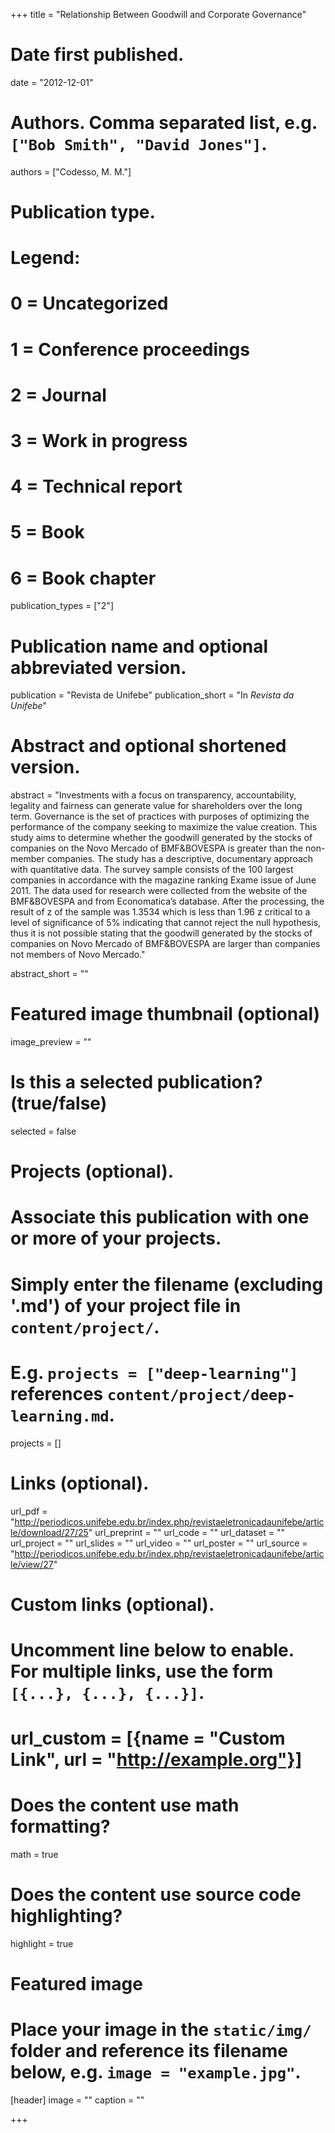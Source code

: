 +++
title = "Relationship Between Goodwill and Corporate Governance"

# Date first published.
date = "2012-12-01"

# Authors. Comma separated list, e.g. `["Bob Smith", "David Jones"]`.
authors = ["Codesso, M. M."]

# Publication type.
# Legend:
# 0 = Uncategorized
# 1 = Conference proceedings
# 2 = Journal
# 3 = Work in progress
# 4 = Technical report
# 5 = Book
# 6 = Book chapter
publication_types = ["2"]

# Publication name and optional abbreviated version.
publication = "Revista de Unifebe"
publication_short = "In *Revista da Unifebe*"

# Abstract and optional shortened version.
abstract = "Investments with a focus on transparency, accountability, legality and fairness can generate value for shareholders over the long term. Governance is the set of practices with purposes of optimizing the performance of the company seeking to maximize the value creation. This study aims to determine whether the goodwill generated by the stocks of companies on the Novo Mercado of BMF&BOVESPA is greater than the non-member companies. The study has a descriptive, documentary approach with quantitative data. The survey sample consists of the 100 largest companies in accordance with the magazine ranking Exame issue of June 2011. The data used for research were collected from the website of the BMF&BOVESPA and from Economatica’s database. After the processing, the result of z of the sample was 1.3534 which is less than 1.96 z critical to a level of significance of 5% indicating that cannot reject the null hypothesis, thus it is not possible stating that the goodwill generated by the stocks of companies on Novo Mercado of BMF&BOVESPA are larger than companies not members of Novo Mercado."

abstract_short = ""

# Featured image thumbnail (optional)
image_preview = ""

# Is this a selected publication? (true/false)
selected = false

# Projects (optional).
#   Associate this publication with one or more of your projects.
#   Simply enter the filename (excluding '.md') of your project file in `content/project/`.
#   E.g. `projects = ["deep-learning"]` references `content/project/deep-learning.md`.
projects = []

# Links (optional).
url_pdf = "http://periodicos.unifebe.edu.br/index.php/revistaeletronicadaunifebe/article/download/27/25"
url_preprint = ""
url_code = ""
url_dataset = ""
url_project = ""
url_slides = ""
url_video = ""
url_poster = ""
url_source = "http://periodicos.unifebe.edu.br/index.php/revistaeletronicadaunifebe/article/view/27"

# Custom links (optional).
#   Uncomment line below to enable. For multiple links, use the form `[{...}, {...}, {...}]`.
# url_custom = [{name = "Custom Link", url = "http://example.org"}]

# Does the content use math formatting?
math = true

# Does the content use source code highlighting?
highlight = true

# Featured image
# Place your image in the `static/img/` folder and reference its filename below, e.g. `image = "example.jpg"`.
[header]
image = ""
caption = ""

+++